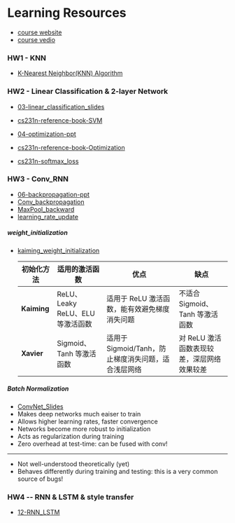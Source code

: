 # Learning Resources

- [course website](https://web.eecs.umich.edu/~justincj/teaching/eecs498/FA2020/)
- [course vedio](https://www.youtube.com/watch?v=dJYGatp4SvA&list=PL5-TkQAfAZFbzxjBHtzdVCWE0Zbhomg7r&index=1)

### HW1 - KNN

- [K-Nearest Neighbor(KNN) Algorithm](https://www.geeksforgeeks.org/k-nearest-neighbours/)

### HW2 - Linear Classification & 2-layer Network

- [03-linear_classification_slides](./Slides/03-Linear_Classification.pdf)

- [cs231n-reference-book-SVM](https://sharad-s.gitbooks.io/cs231n/content/lecture_3_-_loss_functions_and_optimization/multiclass_svm_loss_deep_dive.html)

- [04-optimization-ppt](./Slides/04-optimization.pdf)

- [cs231n-reference-book-Optimization](https://sharad-s.gitbooks.io/cs231n/content/lecture_3_-_loss_functions_and_optimization/optimization_-_gradient_descent.html)

- [cs231n-softmax_loss](https://cs231n.github.io/linear-classify/#softmax-classifier)

### HW3 - Conv_RNN

- [06-backpropagation-ppt](./Slides/06-backpropagation.pdf)
- [Conv_backpropagation](https://pavisj.medium.com/convolutions-and-backpropagations-46026a8f5d2c)
- [MaxPool_backward](https://www.educative.io/answers/how-to-backpropagate-through-max-pooling-layers)
- [learning_rate_update](https://cs231n.github.io/neural-networks-3/#sgd)

##### weight_initialization

- [kaiming_weight_initialization](https://pouannes.github.io/blog/initialization/)

  | **初始化方法** | **适用的激活函数**               | **优点**                                            | **缺点**                                   |
  | -------------- | -------------------------------- | --------------------------------------------------- | ------------------------------------------ |
  | **Kaiming**    | ReLU、Leaky ReLU、ELU 等激活函数 | 适用于 ReLU 激活函数，能有效避免梯度消失问题        | 不适合 Sigmoid、Tanh 等激活函数            |
  | **Xavier**     | Sigmoid、Tanh 等激活函数         | 适用于 Sigmoid/Tanh，防止梯度消失问题，适合浅层网络 | 对 ReLU 激活函数表现较差，深层网络效果较差 |

##### Batch Normalization

- [ConvNet_Slides](./Slides/07-ConvNet.pdf)
- Makes deep networks much eaiser to train
- Allows higher learning rates, faster convergence
- Networks become more robust to initialization
- Acts as regularization during training
- Zero overhead at test-time: can be fused with conv!

---

- Not well-understood theoretically (yet)
- Behaves differently during training and testing: this is a very common source of bugs!

### HW4 -- RNN & LSTM & style transfer

- [12-RNN_LSTM]('./Slides/12-RNN_LSTM.pdf')
